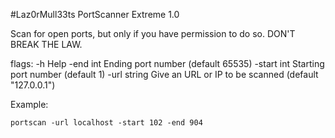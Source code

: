 #Laz0rMull33ts PortScanner Extreme 1.0

Scan for open ports, but only if you have permission to do so. 
DON'T BREAK THE LAW.

flags: 
 -h 
       Help
 -end int
        Ending port number (default 65535)
  -start int
        Starting port number (default 1)
  -url string
        Give an URL or IP to be scanned (default "127.0.0.1")

Example:
```
portscan -url localhost -start 102 -end 904
```

